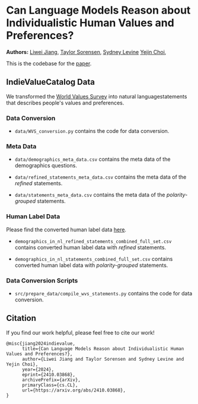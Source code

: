 # Can Language Models Reason about Individualistic Human Values and Preferences?

**Authors:**
[Liwei Jiang](https://liweijiang.me),
[Taylor Sorensen](https://tsor13.github.io),
[Sydney Levine](https://sites.google.com/site/sydneymlevine/)
[Yejin Choi](https://homes.cs.washington.edu/~yejin/),


This is the codebase for the [paper](https://arxiv.org/abs/2410.03868).

## IndieValueCatalog Data

We transformed the [World Values Survey](https://www.worldvaluessurvey.org/wvs.jsp) into natural languagestatements that describes people's values and preferences.

### Data Conversion

- `data/WVS_conversion.py` contains the code for data conversion.

### Meta Data

- `data/demographics_meta_data.csv` contains the meta data of the demographics questions.

- `data/refined_statements_meta_data.csv` contains the meta data of the *refined* statements.

- `data/statements_meta_data.csv` contains the meta data of the *polarity-grouped* statements.

### Human Label Data

Please find the converted human label data [here](https://drive.google.com/drive/folders/1ebLGZj7YDzSRFViCTYKpoPNYU0CkiRt0?usp=share_link).

- `demographics_in_nl_refined_statements_combined_full_set.csv` contains converted human label data with *refined* statements.

- `demographics_in_nl_statements_combined_full_set.csv` contains converted human label data with *polarity-grouped* statements.

### Data Conversion Scripts

- `src/prepare_data/compile_wvs_statements.py` contains the code for data conversion.

## Citation

If you find our work helpful, please feel free to cite our work!
```
@misc{jiang2024indievalue,
      title={Can Language Models Reason about Individualistic Human Values and Preferences?}, 
      author={Liwei Jiang and Taylor Sorensen and Sydney Levine and Yejin Choi},
      year={2024},
      eprint={2410.03868},
      archivePrefix={arXiv},
      primaryClass={cs.CL},
      url={https://arxiv.org/abs/2410.03868}, 
}
```

